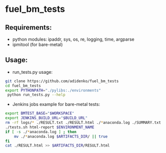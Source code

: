 fuel_bm_tests
=============

Requirements:
-------------
* python modules: ipaddr, sys, os, re, logging, time, argparse
* ipmitool (for bare-metal)

Usage:
------
* run_tests.py usage:

```bash
git clone https://github.com/adidenko/fuel_bm_tests
cd fuel_bm_tests
export PYTHONPATH="./pylibs:./environments"
 python run_tests.py --help
```

* Jenkins jobs example for bare-metal tests:

```bash
export BMTEST_BASE="$WORKSPACE"
export JENKINS_BUILD_URL="$BUILD_URL"
rm -rf logs/* ./RESULT.txt ./RESULT.html ./*anaconda.log ./SUMMARY.txt
./tests.sh html-report $ENVIRONMENT_NAME
if [ -s ./*anaconda.log ] ; then
    mv ./*anaconda.log $ARTIFACTS_DIR/ || true
fi
cat ./RESULT.html >> $ARTIFACTS_DIR/RESULT.html
```

